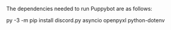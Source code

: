 The dependencies needed to run Puppybot are as follows:

py -3 -m pip install discord.py asyncio openpyxl python-dotenv
